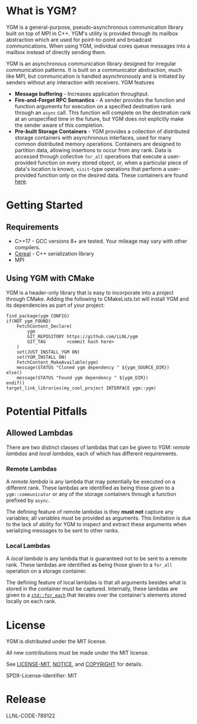 # What is YGM?
YGM is a general-purpose, pseudo-asynchronous communication library built on top of MPI in C++. YGM's utility is
provided through its mailbox abstraction which are used for point-to-point and broadcast communications. When using YGM,
individual cores queue messages into a mailbox instead of
directly sending them.

YGM is an asynchronous communication library designed for irregular communication patterns. It is built on a
communicator abstraction, much like MPI, but communication is handled asynchronously and is initiated by senders without
any interaction with receivers. YGM features
* **Message buffering** - Increases application throughput.
* **Fire-and-Forget RPC Semantics** - A sender provides the function and function arguments for execution on a specified
  destination rank through an `async` call. This function will complete on the destination rank at an unspecified time
  in the future, but YGM does not explicitly make the sender aware of this completion.
* **Pre-built Storage Containers** - YGM provides a collection of distributed storage containers with asynchronous
  interfaces, used for many common distributed memory operations. Containers are designed to partition data, allowing
insertions to occur from any rank. Data is accessed through collective `for_all` operations that execute a user-provided
function on every stored object, or, when a particular piece of data's location is known, `visit`-type operations that
perform a user-provided function only on the desired data. These containers are found
[here](/include/ygm/container/).

# Getting Started

## Requirements
* C++17 - GCC versions 8+ are tested. Your mileage may vary with other compilers.
* [Cereal](https://github.com/USCiLab/cereal) - C++ serialization library
* MPI

## Using YGM with CMake
YGM is a header-only library that is easy to incorporate into a project through CMake. Adding the following to
CMakeLists.txt will install YGM and its dependencies as part of your project:
```
find_package(ygm CONFIG)
if(NOT ygm_FOUND)
    FetchContent_Declare(
        ygm
        GIT_REPOSITORY https://github.com/LLNL/ygm
        GIT_TAG        <commit hash here>         
    )         
    set(JUST_INSTALL_YGM ON)
    set(YGM_INSTALL ON)
    FetchContent_MakeAvailable(ygm)
    message(STATUS "Cloned ygm dependency " ${ygm_SOURCE_DIR})
else()
    message(STATUS "Found ygm dependency " ${ygm_DIR})
endif()
target_link_libraries(my_cool_project INTERFACE ygm::ygm)
```

# Potential Pitfalls

## Allowed Lambdas
There are two distinct classes of lambdas that can be given to YGM: *remote lambdas* and *local lambdas*, each of which
has different requirements.

### Remote Lambdas
A *remote lambda* is any lambda that may potentially be executed on a different rank. These lambdas are identified as
being those given to a `ygm::communicator` or any of the storage containers through a function prefixed by `async`.

The defining feature of remote lambdas is they **must not** capture any variables; all variables must be provided as
arguments. This limitation is due to the lack of
ability for YGM to inspect and extract these arguments when serializing messages to be sent to other ranks.

### Local Lambdas
A *local lambda* is any lambda that is guaranteed not to be sent to a remote rank. These lambdas are identified as being
those given to a `for_all` operation on a storage container.

The defining feature of local lambdas is that all arguments besides what is stored in the container must be captured.
Internally, these lambdas are given to a [`std::for_each`](https://en.cppreference.com/w/cpp/algorithm/for_each) that
iterates over the container's elements stored locally on each rank.

# License
YGM is distributed under the MIT license.

All new contributions must be made under the MIT license.

See [LICENSE-MIT](LICENSE-MIT), [NOTICE](NOTICE), and [COPYRIGHT](COPYRIGHT) for
details.

SPDX-License-Identifier: MIT

# Release
LLNL-CODE-789122
